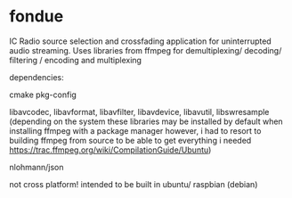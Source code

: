 # fondue
IC Radio source selection and crossfading application for uninterrupted audio streaming.
Uses libraries from ffmpeg for demultiplexing/ decoding/ filtering / encoding and multiplexing

dependencies:

cmake
pkg-config

libavcodec,
libavformat,
libavfilter,
libavdevice,
libavutil,
libswresample
(depending on the system these libraries may be installed by default when installing ffmpeg with a package manager
however, i had to resort to building ffmpeg from source to be able to get everything i needed https://trac.ffmpeg.org/wiki/CompilationGuide/Ubuntu)

nlohmann/json

not cross platform! intended to be built in ubuntu/ raspbian (debian)
